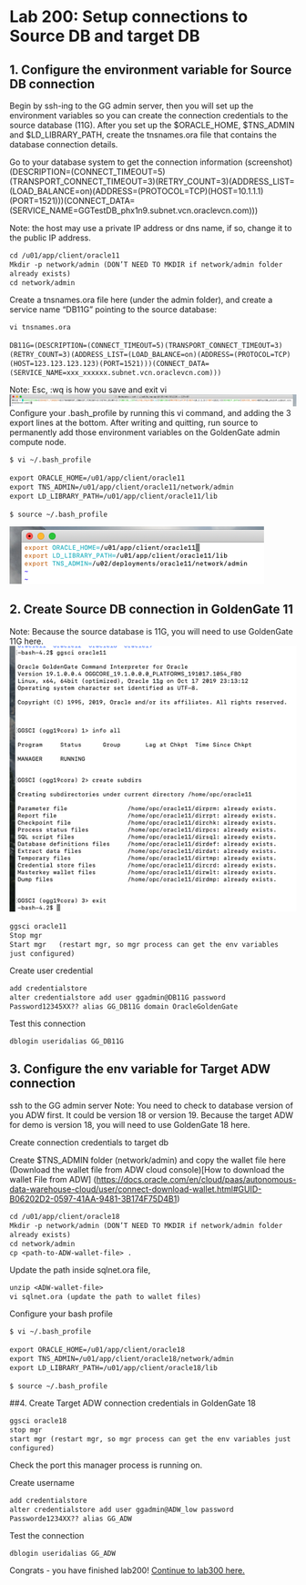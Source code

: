 # Lab 200: Setup connections to Source DB and target DB

## 1. Configure the environment variable for Source DB connection

Begin by ssh-ing to the GG admin server, then you will set up the environment variables so you can create the connection credentials to the source database (11G). After you set up the $ORACLE_HOME, $TNS_ADMIN and $LD_LIBRARY_PATH, create the tnsnames.ora file that contains the database connection details. 

Go to your database system to get the connection information (screenshot)
(DESCRIPTION=(CONNECT_TIMEOUT=5)(TRANSPORT_CONNECT_TIMEOUT=3)(RETRY_COUNT=3)(ADDRESS_LIST=(LOAD_BALANCE=on)(ADDRESS=(PROTOCOL=TCP)(HOST=10.1.1.1)(PORT=1521)))(CONNECT_DATA=(SERVICE_NAME=GGTestDB_phx1n9.subnet.vcn.oraclevcn.com)))

Note: the host may use a private IP address or dns name, if so, change it to the public IP address.


```
cd /u01/app/client/oracle11
Mkdir -p network/admin (DON’T NEED TO MKDIR if network/admin folder already exists)
cd network/admin
```
Create a tnsnames.ora file here (under the admin folder), and create a service name “DB11G” pointing to the source database:
```
vi tnsnames.ora

DB11G=(DESCRIPTION=(CONNECT_TIMEOUT=5)(TRANSPORT_CONNECT_TIMEOUT=3)(RETRY_COUNT=3)(ADDRESS_LIST=(LOAD_BALANCE=on)(ADDRESS=(PROTOCOL=TCP)(HOST=123.123.123.123)(PORT=1521)))(CONNECT_DATA=(SERVICE_NAME=xxx_xxxxxx.subnet.vcn.oraclevcn.com)))
```
Note: Esc, :wq is how you save and exit vi
![](screenshots/17.png)
Configure your .bash_profile by running this vi command, and adding the 3 export lines at the bottom. After writing and quitting, run source to permanently add those environment variables on the GoldenGate admin compute node. 
```
$ vi ~/.bash_profile 
 			 							
export ORACLE_HOME=/u01/app/client/oracle11
export TNS_ADMIN=/u01/app/client/oracle11/network/admin 
export LD_LIBRARY_PATH=/u01/app/client/oracle11/lib 		
				 							
$ source ~/.bash_profile 
```
![](screenshots/16.png)
## 2. Create Source DB connection in GoldenGate 11
Note: Because the source database is 11G, you will need to use GoldenGate 11G here.
![](screenshots/15.png)
```
ggsci oracle11
Stop mgr    
Start mgr   (restart mgr, so mgr process can get the env variables just configured)
```
Create user credential
```
add credentialstore
alter credentialstore add user ggadmin@DB11G password Password12345XX?? alias GG_DB11G domain OracleGoldenGate
```
Test this connection 
```
dblogin useridalias GG_DB11G
```

## 3. Configure the env variable for Target ADW connection
ssh to the GG admin server
Note: You need to check to database version of you ADW first. It could be version 18 or version 19. Because the target ADW for demo is version 18, you will need to use GoldenGate 18 here.

Create connection credentials to target db

Create $TNS_ADMIN folder (network/admin) and copy the wallet file here
(Download the wallet file from ADW cloud console)[How to download the wallet File from ADW] (https://docs.oracle.com/en/cloud/paas/autonomous-data-warehouse-cloud/user/connect-download-wallet.html#GUID-B06202D2-0597-41AA-9481-3B174F75D4B1)
```	
cd /u01/app/client/oracle18
Mkdir -p network/admin (DON’T NEED TO MKDIR if network/admin folder already exists)
cd network/admin
cp <path-to-ADW-wallet-file> .
```
Update the path inside sqlnet.ora file, 
```
unzip <ADW-wallet-file> 
vi sqlnet.ora (update the path to wallet files)
```

Configure your bash profile
```
$ vi ~/.bash_profile 
 			 							
export ORACLE_HOME=/u01/app/client/oracle18
export TNS_ADMIN=/u01/app/client/oracle18/network/admin 
export LD_LIBRARY_PATH=/u01/app/client/oracle18/lib 		
				 							
$ source ~/.bash_profile 
```
##4. Create Target ADW connection credentials in GoldenGate 18
```
ggsci oracle18
stop mgr
start mgr (restart mgr, so mgr process can get the env variables just configured)

```
Check the port this manager process is running on.

Create username
```
add credentialstore
alter credentialstore add user ggadmin@ADW_low password Passworde1234XX?? alias GG_ADW
```
Test the connection
```
dblogin useridalias GG_ADW
```
Congrats - you have finished lab200! [Continue to lab300 here.](https://github.com/GaryHostt/GoldenGate2ADB/blob/master/Lab300.md)
